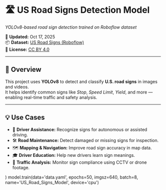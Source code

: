 

# 🛣️ US Road Signs Detection Model
*YOLOv8-based road sign detection trained on Roboflow dataset*

📅 **Updated:** Oct 17, 2025  
📦 **Dataset:** [US Road Signs (Roboflow)](https://universe.roboflow.com/signage/us-road-signs-9xtlj)  
🧾 **License:** [CC BY 4.0](https://creativecommons.org/licenses/by/4.0/)

---

## 🚀 Overview
This project uses **YOLOv8** to detect and classify **U.S. road signs** in images and videos.  
It helps identify common signs like *Stop*, *Speed Limit*, *Yield*, and more — enabling real-time traffic and safety analysis.

---

## 💡 Use Cases
- 🚗 **Driver Assistance:** Recognize signs for autonomous or assisted driving.  
- 🛠️ **Road Maintenance:** Detect damaged or missing signs for inspection.  
- 🗺️ **Mapping & Navigation:** Improve road sign accuracy in map data.  
- 🎓 **Driver Education:** Help new drivers learn sign meanings.  
- 🚦 **Traffic Analysis:** Monitor sign compliance using CCTV or drone footage.

)
model.train(data='data.yaml', epochs=50, imgsz=640, batch=8, name='US_Road_Signs_Model', device='cpu')
